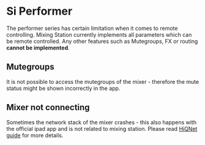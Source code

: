 # Si Performer

The performer series has certain limitation when it comes to remote controlling.
Mixing Station currently implements all parameters which can be remote controlled. 
Any other features such as Mutegroups, FX or routing **cannot be implemented**.

## Mutegroups
It is not possible to access the mutegroups of the mixer - therefore the mute status might be shown incorrectly in the app.

## Mixer not connecting
Sometimes the network stack of the mixer crashes - this also happens with the official ipad app and is not related to mixing station.
Please read [HiQNet guide](hiqnet.md) for more details.